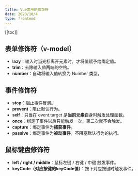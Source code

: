 ```yaml
---
title: Vue常用的修饰符
date: 2023/10/4
type: frontend
---
```


[[toc]]

## 表单修饰符（v-model）

- **lazy**：输入时当光标离开元素时，才将值赋予给绑定值。
- **trim**：去除输入值两端的空格。
- **number**：自动将输入值转换为 Number 类型。

## 事件修饰符

- **stop**：阻止事件冒泡。
- **prevent**：阻止默认行为。
- **self**：只当在 event.target 是**当前元素**自身时触发处理函数。
- **once**：绑定了事件以后只能触发一次，第二次就不会触发。
- **capture**：绑定事件为**捕获事件**。
- **passive**：绑定事件为**被动事件**，不阻塞默认行为的执行。

## 鼠标键盘修饰符

- **left / right / middle**：鼠标左键 / 右键 / 中键 触发事件。
- **keyCode（对应按键的keyCode值）**：按下对应按键时触发事件。
